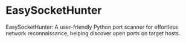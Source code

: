 # EasySocketHunter
EasySocketHunter: A user-friendly Python port scanner for effortless network reconnaissance, helping discover open ports on target hosts.
